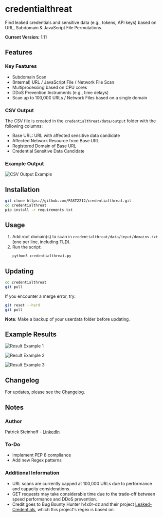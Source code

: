 # credentialthreat

Find leaked credentials and sensitive data (e.g., tokens, API keys) based on URL, Subdomain & JavaScript File Permutations.

**Current Version:** 1.11

## Features

### Key Features
- Subdomain Scan
- (Internal) URL / JavaScript File / Network File Scan
- Multiprocessing based on CPU cores
- DDoS Prevention Instruments (e.g., time delays)
- Scan up to 100,000 URLs / Network Files based on a single domain

### CSV Output
The CSV file is created in the `credentialthreat/data/output` folder with the following columns:
- Base URL: URL with affected sensitive data candidate
- Affected Network Resource from Base URL
- Registered Domain of Base URL
- Credential Sensitive Data Candidate

### Example Output
![CSV Output Example](https://github.com/PAST2212/credentialthreat/assets/124390875/4c3dca5b-ff4b-4fbf-beef-7bf7f401e203)

## Installation

```bash
git clone https://github.com/PAST2212/credentialthreat.git
cd credentialthreat
pip install -r requirements.txt
```

## Usage

1. Add root domain(s) to scan in `credentialthreat/data/input/domains.txt` (one per line, including TLD).
2. Run the script:
   ```bash
   python3 credentialthreat.py
   ```

## Updating

```bash
cd credentialthreat
git pull
```

If you encounter a merge error, try:
```bash
git reset --hard
git pull
```

**Note:** Make a backup of your userdata folder before updating.

## Example Results

![Result Example 1](https://github.com/PAST2212/credentialthreat/assets/124390875/88201216-622a-475e-8162-22bd811eacbf)

![Result Example 2](https://github.com/PAST2212/credentialthreat/assets/124390875/c24536c5-c3ec-464f-a952-22a37aa89b4d)

![Result Example 3](https://github.com/PAST2212/credentialthreat/assets/124390875/b99da01b-227c-4f87-88e9-60ea2e057be6)

## Changelog

For updates, please see the [Changelog](https://github.com/PAST2212/credentialthreat/blob/master/Changelog).

## Notes

### Author
Patrick Steinhoff - [LinkedIn](https://www.linkedin.com/in/patrick-steinhoff-168892222/)

### To-Do
- Implement PEP 8 compliance
- Add new Regex patterns

### Additional Information
- URL scans are currently capped at 100,000 URLs due to performance and capacity considerations.
- GET requests may take considerable time due to the trade-off between speed performance and DDoS prevention.
- Credit goes to Bug Bounty Hunter h4x0r-dz and their project [Leaked-Credentials](https://github.com/h4x0r-dz/Leaked-Credentials), which this project's regex is based on.
